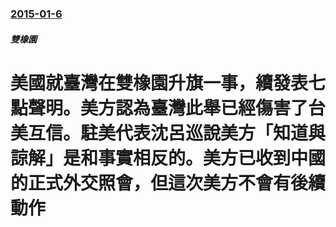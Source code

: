 ### [2015-01-6](/news/2015/01/6/index.md)

##### 雙橡園
#  美國就臺灣在雙橡園升旗一事，續發表七點聲明。美方認為臺灣此舉已經傷害了台美互信。駐美代表沈呂巡說美方「知道與諒解」是和事實相反的。美方已收到中國的正式外交照會，但這次美方不會有後續動作




